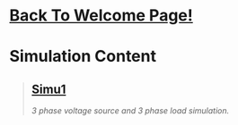 # [Back To Welcome Page!](https://xiwendong.github.io)

# Simulation Content
> ## [Simu1](https://xiwendong.github.io/Simulation/Simu1/Simu1.md.html)
> *3 phase voltage source and 3 phase load simulation.*
